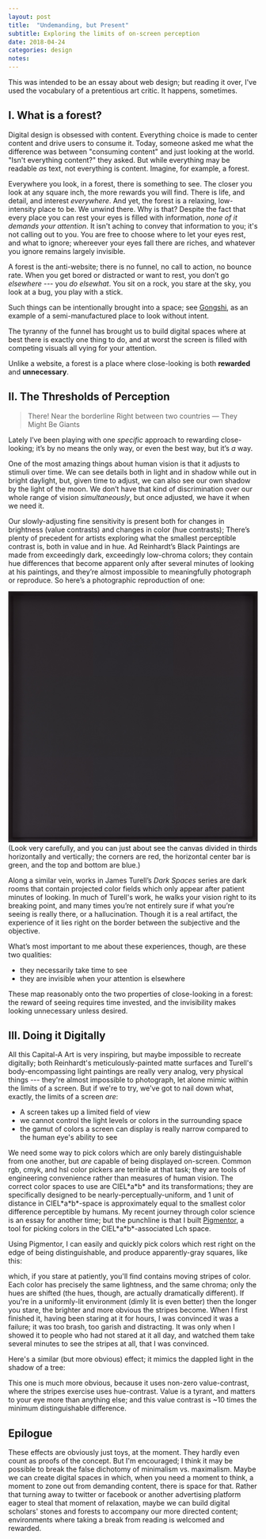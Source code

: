 ```yaml
---
layout: post
title:  "Undemanding, but Present"
subtitle: Exploring the limits of on-screen perception
date: 2018-04-24
categories: design
notes:
---
```

This was intended to be an essay about web design; but reading it over, I've used the vocabulary of a pretentious art critic. It happens, sometimes.


## I. What is a forest?

Digital design is obsessed with content. Everything choice is made to center content and drive users to consume it. Today, someone asked me what the difference was between "consuming content" and just looking at the world. "Isn't everything content?" they asked. But while everything may be readable *as* text, not everything is content. Imagine, for example, a forest.

Everywhere you look, in a forest, there is something to see. The closer you look at any square inch, the more rewards you will find. There is life, and detail, and interest *everywhere*. And yet, the forest is a relaxing, low-intensity place to be. We unwind there. Why is that? Despite the fact that every place you can rest your eyes is filled with information, *none of it demands your attention*. It isn't aching to convey that information to you; it's not calling out to you. You are free to choose where to let your eyes rest, and what to ignore; whereever your eyes fall there are riches, and whatever you ignore remains largely invisible.

A forest is the anti-website; there is no funnel, no call to action, no bounce rate. When you get bored or distracted or want to rest, you don’t go *elsewhere* --- you *do elsewhat*. You sit on a rock, you stare at the sky, you look at a bug, you play with a stick.

Such things can be intentionally brought into a space; see [Gongshi](https://en.wikipedia.org/wiki/Gongshi), as an example of a semi-manufactured place to look without intent.

The tyranny of the funnel has brought us to build digital spaces where at best there is exactly one thing to do, and at worst the screen is filled with competing visuals all vying for your attention.

Unlike a website, a forest is a place where close-looking is both **rewarded** and **unnecessary**.

## II. The Thresholds of Perception

> There!
> Near the borderline
> Right between two countries
> &mdash; They Might Be Giants

Lately I’ve been playing with one *specific* approach to rewarding close-looking; it’s by no means the only way, or even the best way, but it’s *a* way.

One of the most amazing things about human vision is that it adjusts to stimuli over time. We can see details both in light and in shadow while out in bright daylight, but, given time to adjust, we can also see our own shadow by the light of the moon. We don’t have that kind of discrimination over our whole range of vision *simultaneously*, but once adjusted, we have it when we need it.

Our slowly-adjusting fine sensitivity is present both for changes in brightness (value contrasts) and changes in color (hue contrasts);  There’s plenty of precedent for artists exploring what the smallest perceptible contrast is, both in value and in hue. Ad Reinhardt’s Black Paintings are made from exceedingly dark, exceedingly low-chroma colors; they contain hue differences that become apparent only after several minutes of looking at his paintings, and they’re almost impossible to meaningfully photograph or reproduce. So here’s a photographic reproduction of one:

![Ad Reinhardt's Abstract Painting, 1963](/assets/images/black_painting.jpg)
(Look very carefully, and you can just about see the canvas divided in thirds horizontally and vertically; the corners are red, the horizontal center bar is green, and the top and bottom are blue.)

Along a similar vein, works in James Turell’s *Dark Spaces* series are dark rooms that contain projected color fields which only appear after patient minutes of looking. In much of Turell's work, he walks your vision right to its breaking point, and many times you’re not entirely sure if what you’re seeing is really there, or a hallucination. Though it is a real artifact, the experience of it lies right on the border between the subjective and the objective.

What’s most important to me about these experiences, though, are these two qualities:

* they necessarily take time to see
* they are invisible when your attention is elsewhere

These map reasonably onto the two properties of close-looking in a forest: the reward of seeing requires time invested, and the invisibility makes looking unnecessary unless desired.

## III. Doing it Digitally

All this Capital-A Art is very inspiring, but maybe impossible to recreate digitally; both Reinhardt's meticulously-painted matte surfaces and Turell's body-encompassing light paintings are really very analog, very physical things --- they're almost impossible to photograph, let alone mimic within the limits of a screen. But if we're to try, we've got to nail down what, exactly, the limits of a screen *are*:

* A screen takes up a limited field of view
* we cannot control the light levels or colors in the surrounding space
* the gamut of colors a screen can display is really narrow compared to the human eye's ability to see

We need some way to pick colors which are only barely distinguishable from one another, but *are* capable of being displayed on-screen. Common <acronym>rgb</acronym>, <acronym>cmyk</acronym>, and <acronym>hsl</acronym> color pickers are terrible at that task; they are tools of engineering convenience rather than measures of human vision. The correct color spaces to use are <acronym>CIEL\*a\*b*</acronym> and its transformations; they are specifically designed to be nearly-perceptually-uniform, and 1 unit of distance in <acronym>CIEL\*a\*b*</acronym>-space is approximately equal to the smallest color difference perceptible by humans. My recent journey through color science is an essay for another time; but the punchline is that I built [Pigmentor](https://palette.sambleckley.com), a tool for picking colors in the <acronym>CIEL\*a\*b*</acronym>-associated <acronym>Lch</acronym> space.

Using Pigmentor, I can easily and quickly pick colors which rest right on the edge of being distinguishable, and produce apparently-gray squares, like this:

<div id="stripes" class="js-figure">
  <div></div>
  <div></div>
  <div></div>
  <div></div>
  <div></div>
</div>

which, if you stare at patiently, you'll find contains moving stripes of color. Each color has precisely the same lightness, and the same chroma; only the hues are shifted (the hues, though, are actually dramatically different). If you're in a uniformly-lit environment (dimly lit is even better) then the longer you stare, the brighter and more obvious the stripes become. When I first finished it, having been staring at it for hours, I was convinced it was a failure; it was too brash, too garish and distracting. It was only when I showed it to people who had not stared at it all day, and watched them take several minutes to see the stripes at all, that I was convinced.

Here's a similar (but more obvious) effect; it mimics the dappled light in the shadow of a tree:

<div id="dappled"></div>
<script>makeDapples(document.getElementById("dappled"), "js-figure")</script>

This one is much more obvious, because it uses non-zero value-contrast, where the stripes exercise uses hue-contrast. Value is a tyrant, and matters to your eye more than anything else; and this value contrast is ~10 times the minimum distinguishable difference.

## Epilogue

These effects are obviously just toys, at the moment. They hardly even count as proofs of the concept. But I'm encouraged; I think it may be possible to break the false dichotomy of minimalism vs. maximalism. Maybe we can create digital spaces in which, when you need a moment to think, a moment to zone out from demanding content, there is space for that. Rather that turning away to twitter or facebook or another advertising platform eager to steal that moment of relaxation, maybe we can build digital scholars' stones and forests to accompany our more directed content; environments where taking a break from reading is welcomed and rewarded.
